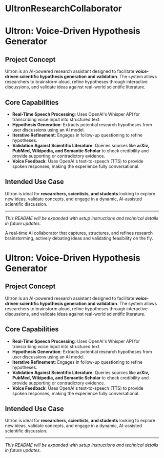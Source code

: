 # UltronResearchCollaborator
# Ultron: Voice-Driven Hypothesis Generator

## Project Concept
Ultron is an AI-powered research assistant designed to facilitate **voice-driven scientific hypothesis generation and validation**. The system allows researchers to brainstorm aloud, refine hypotheses through interactive discussions, and validate ideas against real-world scientific literature.

## Core Capabilities
- **Real-Time Speech Processing**: Uses OpenAI's Whisper API for transcribing voice input into structured text.
- **Hypothesis Generation**: Extracts potential research hypotheses from user discussions using an AI model.
- **Iterative Refinement**: Engages in follow-up questioning to refine hypotheses.
- **Validation Against Scientific Literature**: Queries sources like **arXiv, PubMed, Wikipedia, and Semantic Scholar** to check credibility and provide supporting or contradictory evidence.
- **Voice Feedback**: Uses OpenAI's text-to-speech (TTS) to provide spoken responses, making the experience fully conversational.

## Intended Use Case
Ultron is ideal for **researchers, scientists, and students** looking to explore new ideas, validate concepts, and engage in a dynamic, AI-assisted scientific discussion.

---

*This README will be expanded with setup instructions and technical details in future updates.*

A real-time AI collaborator that captures, structures, and refines research brainstorming, actively debating ideas and validating feasibility on the fly. 
# Ultron: Voice-Driven Hypothesis Generator

## Project Concept
Ultron is an AI-powered research assistant designed to facilitate **voice-driven scientific hypothesis generation and validation**. The system allows researchers to brainstorm aloud, refine hypotheses through interactive discussions, and validate ideas against real-world scientific literature.

## Core Capabilities
- **Real-Time Speech Processing**: Uses OpenAI's Whisper API for transcribing voice input into structured text.
- **Hypothesis Generation**: Extracts potential research hypotheses from user discussions using an AI model.
- **Iterative Refinement**: Engages in follow-up questioning to refine hypotheses.
- **Validation Against Scientific Literature**: Queries sources like **arXiv, PubMed, Wikipedia, and Semantic Scholar** to check credibility and provide supporting or contradictory evidence.
- **Voice Feedback**: Uses OpenAI's text-to-speech (TTS) to provide spoken responses, making the experience fully conversational.

## Intended Use Case
Ultron is ideal for **researchers, scientists, and students** looking to explore new ideas, validate concepts, and engage in a dynamic, AI-assisted scientific discussion.

---

*This README will be expanded with setup instructions and technical details in future updates.*

